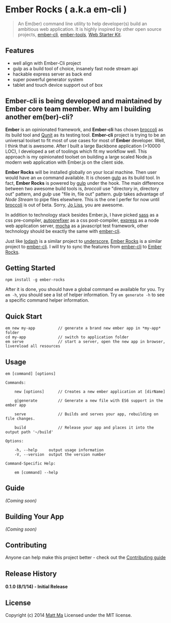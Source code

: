 # Ember Rocks ( a.k.a em-cli )

> An Em(ber) command line utility to help developer(s) build an ambitious web application. It is highly inspired by other open source projects, [ember-cli](https://github.com/stefanpenner/ember-cli), [ember-tools](https://github.com/rpflorence/ember-tools), [Web Starter Kit](https://github.com/google/web-starter-kit).

## Features

- well align with Ember-Cli project
- gulp as a build tool of choice, insanely fast node stream api
- hackable express server as back end
- super powerful generator system
- tablet and touch device support out of box

## Ember-cli is being developed and maintained by Ember core team member. Why am I building another em(ber)-cli?

**Ember** is an opinionated framework, and **Ember-cli** has chosen [broccoli](https://github.com/broccolijs/broccoli) as its build tool and [Qunit](https://github.com/jquery/qunit) as its testing tool. **Ember-cli** project is trying to be an universal toolset to fit most of use cases for most of **Ember** developer. Well, I think that is awesome. After I built a large Backbone application (>10000 LOC), I developed a set of toolings which fit my workflow well. This approach is my opinionated toolset on building a large scaled Node.js modern web application with Ember.js on the client side.

**Ember Rocks** will be installed globally on your local machine. Then user would have an `em` command available. It is chosen [gulp](https://github.com/gulpjs/gulp) as its build tool. In fact, **Ember Rocks** is powered by [gulp](https://github.com/gulpjs/gulp) under the hook. The main difference between two awesome build tools is, *broccoli* use "directory in, directory out" pattern, and *gulp* use "file in, file out" pattern. *gulp* takes advantage of *Node Stream* to pipe files elsewhere. This is the one I perfer for now until [broccoli](https://github.com/broccolijs/broccoli) is out of beta. Sorry, [Jo Liss](https://twitter.com/jo_liss), you are awesome.

In addition to technology stack besides Ember.js, I have picked [sass](http://sass-lang.com/) as a css pre-compiler, [autoprefixer](https://github.com/ai/autoprefixer) as a css post-compiler, [express](http://expressjs.com/) as a node web application server, [mocha](http://visionmedia.github.io/mocha/) as a javascript test framework, other technology should be exactly the same with [ember-cli](https://github.com/stefanpenner/ember-cli).

Just like [lodash](lodash.com) is a similar project to [underscore](http://underscorejs.com/), [Ember Rocks](https://github.com/mattma/ember-rocks) is a similar project to [ember-cli](https://github.com/stefanpenner/ember-cli). I will try to sync the features from [ember-cli](https://github.com/stefanpenner/ember-cli) to [Ember Rocks](https://github.com/mattma/ember-rocks).

## Getting Started

    npm install -g ember-rocks

After it is done, you should have a global command `em` available for you. Try `em -h`, you should see a list of helper information. Try `em generate -h` to see a specific command helper information.

## Quick Start

    em new my-app          // generate a brand new ember app in *my-app* folder
    cd my-app              // switch to application folder
    em serve               // start a server, open the new app in browser, livereload all resources

## Usage
    
    em [command] [options]

    Commands:

        new [options]      // Creates a new ember application at [dirName]
           
        g|generate         // Generate a new file with ES6 support in the ember app
               
        serve              // Builds and serves your app, rebuilding on file changes.
           
        build              // Release your app and places it into the output path '~/build'
       
    Options:

        -h, --help     output usage information
        -V, --version  output the version number

    Command-Specific Help:

        em [command] --help


## Guide
_(Coming soon)_

## Building Your App
_(Coming soon)_

## Contributing
Anyone can help make this project better - check out the [Contributing guide](/CONTRIBUTING.md)

## Release History

#### 0.1.0  (8/1/14)     - Initial Release

## License
Copyright (c) 2014 [Matt Ma](http://mattmadesign.com)
Licensed under the MIT license.
